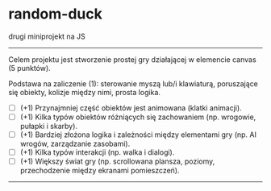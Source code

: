# random-duck
drugi miniprojekt na JS
___________________
Celem projektu jest stworzenie prostej gry działającej w elemencie canvas (5 punktów).

Podstawa na zaliczenie (1): sterowanie myszą lub/i klawiaturą, poruszające się obiekty, kolizje między nimi, prosta logika.
 -[ ] (+1) Przynajmniej część obiektów jest animowana (klatki animacji).
 -[ ] (+1) Kilka typów obiektów różniących się zachowaniem (np. wrogowie, pułapki i skarby).
 -[ ] (+1) Bardziej złożona logika i zależności między elementami gry (np. AI wrogów, zarządzanie zasobami).
 -[ ] (+1) Kilka typów interakcji (np. walka i dialogi).
 -[ ] (+1) Większy świat gry (np. scrollowana plansza, poziomy, przechodzenie między ekranami pomieszczeń).
 ________________
